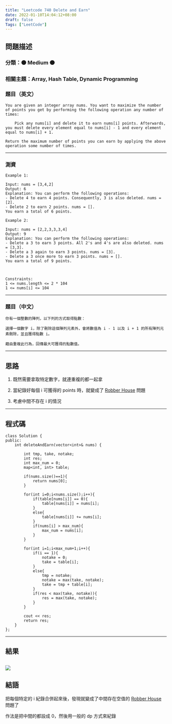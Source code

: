 ```yaml
---
title: "Leetcode 740 Delete and Earn"
date: 2022-01-10T14:04:12+08:00
draft: false
Tags: ["LeetCode"]
---
```



## 問題描述

### 分類：🟠 Medium 🟠

### 相關主題：Array, Hash Table, Dynamic Programming

### 題目（英文）

```
You are given an integer array nums. You want to maximize the number of points you get by performing the following operation any number of times:

    Pick any nums[i] and delete it to earn nums[i] points. Afterwards, you must delete every element equal to nums[i] - 1 and every element equal to nums[i] + 1.

Return the maximum number of points you can earn by applying the above operation some number of times.
```

---

### 測資

```
Example 1:

Input: nums = [3,4,2]
Output: 6
Explanation: You can perform the following operations:
- Delete 4 to earn 4 points. Consequently, 3 is also deleted. nums = [2].
- Delete 2 to earn 2 points. nums = [].
You earn a total of 6 points.

Example 2:

Input: nums = [2,2,3,3,3,4]
Output: 9
Explanation: You can perform the following operations:
- Delete a 3 to earn 3 points. All 2's and 4's are also deleted. nums = [3,3].
- Delete a 3 again to earn 3 points. nums = [3].
- Delete a 3 once more to earn 3 points. nums = [].
You earn a total of 9 points.

 

Constraints:
1 <= nums.length <= 2 * 104
1 <= nums[i] <= 104
```

---

### 題目（中文）

```
你有一個整數的陣列，以下列的方式取得點數：
    
選擇一個數字 i，除了刪除這個陣列元素外，會將數值為 i - 1 以及 i + 1 的所有陣列元素刪除，並且獲得點數 i。

藉由重複此行為，回傳最大可獲得的點數值。
```

---

## 思路

1. 既然需要拿取特定數字，就連重複的都一起拿

2. 當紀錄好每個 i 可獲得的 points 時，就變成了 [Robber House](https://dilemmarabbit.github.io/leetcode/leetcode-198-house-robber/) 問題

3. 考慮中間不存在 i 的情況
---

## 程式碼

```
class Solution {
public:
    int deleteAndEarn(vector<int>& nums) {
        
        int tmp, take, notake;
        int res;
        int max_num = 0;
        map<int, int> table;
        
        if(nums.size()==1){
            return nums[0];
        }
        
        for(int i=0;i<nums.size();i++){
            if(table[nums[i]] == 0){
                table[nums[i]] = nums[i];
            } 
            else{
                table[nums[i]] += nums[i];
            }
            if(nums[i] > max_num){
                max_num = nums[i];
            }
        }
        
        for(int i=1;i<max_num+1;i++){
            if(i == 1){
                notake = 0;
                take = table[i];
            }
            else{
                tmp = notake;
                notake = max(take, notake);
                take = tmp + table[i];   
            }
            if(res < max(take, notake)){
                res = max(take, notake);
            }
        }
        
        cout << res;
        return res;
    }
};
```

---

## 結果

![](https://i.imgur.com/RwSoB1B.png)
---

## 結語
把每個特定的 i 紀錄合併起來後，發現就變成了中間存在空值的 [Robber House](https://dilemmarabbit.github.io/leetcode/leetcode-198-house-robber/) 問題了

作法是把中間的都設成 0，然後用一般的 dp 方式來紀錄